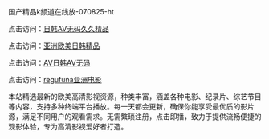 国产精品k频道在线放-070825-ht

点击访问：<a href="https://heiliaoxqkkct.pages.dev/">日韩AV无码久久精品</a>

点击访问：<a href="https://heiliaoxwd5i8.pages.dev/">亚洲欧美日韩精品</a>

点击访问：<a href="https://bered.pages.dev/">AV日韩AV无码</a>

点击访问：<a href="https://rtj-3zo.pages.dev/">regufuna亚洲电影</a>

本站精选最新的欧美高清影视资源，种类丰富，涵盖各种电影、纪录片、综艺节目等内容，支持多种终端平台播放。每一天都会更新，确保你能享受最优质的影片源，满足不同用户的观看需求。无需繁琐注册，点击即播，致力于提供流畅便捷的观影体验，专为高清影视爱好者打造。

<span style="display:none;">[Canonical link](https://github.com/phu20250708/phu15 ）</span>
